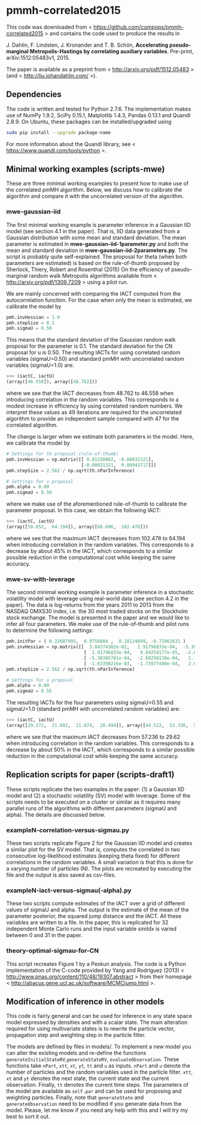 # pmmh-correlated2015
This code was downloaded from < https://github.com/compops/pmmh-correlated2015 > and contains the code used to produce the results in

J. Dahlin, F. Lindsten, J. Kronander and T. B. Schön, **Accelerating pseudo-marginal Metropolis-Hastings by correlating auxiliary variables**. Pre-print, arXiv:1512:05483v1, 2015.

The paper is available as a preprint from < http://arxiv.org/pdf/1512.05483 > (and < http://liu.johandahlin.com/ >).

## Dependencies
The code is written and tested for Python 2.7.6. The implementation makes use of NumPy 1.9.2, SciPy 0.15.1, Matplotlib 1.4.3, Pandas 0.13.1 and Quandl 2.8.9. On Ubuntu, these packages can be installed/upgraded using 
``` bash
sudo pip install --upgrade package-name
```
For more information about the Quandl library, see < https://www.quandl.com/tools/python >.

## Minimal working examples (scripts-mwe)
These are three minimal working examples to present how to make use of the correlated pmMH algorithm. Below, we discuss how to calibrate the algorithm and compare it with the uncorrelated version of the algorithm.

### mwe-gaussian-iid
The first minimal working example is parameter inference in a Gaussian IID model (see section 4.1 in the paper). That is, IID data generated from a Gaussian distribution with some mean and standard deviation. The mean parameter is estimated in **mwe-gaussian-iid-1parameter.py** and both the mean and standard deviation in **mwe-gaussian-iid-2parameters.py**. The script is probably quite self-explained. The proposal for theta (when both parameters are estimated) is based on the rule-of-thumb proposed by Sherlock, Thiery, Robert and Rosenthal (2015) 
On the efficiency of pseudo-marginal random walk Metropolis algorithms available from < http://arxiv.org/pdf/1309.7209 > using a pilot run. 

We are mainly concerned with comparing the IACT computed from the autocorrelation function. For the case when only the mean is estimated, we calibrate the model by

``` python
pmh.invHessian = 1.0
pmh.stepSize = 0.1
pmh.sigmaU = 0.50
```

This means that the standard deviation of the Gaussian random walk proposal for the parameter is 0.1. The standard deviation for the CN proposal for u is 0.50. The resulting IACTs for using correlated random variables (sigmaU=0.50) and standard pmMH with uncorrelated random variables (sigmaU=1.0) are:

``` python
>>> (iactC, iactU)
(array([46.558]), array([48.762]))
```
where we see that the IACT decreases from 48.762 to 46.558 when introducing correlation in the random variables. This corresponds to a modest increase in efficiency by using correlated random numbers. We interpret these values as 49 iterations are required for the uncorrelated algorithm to provide an independent sample compared with 47 for the correlated algorithm.

The change is larger when we estimate both parameters in the model. Here, we calibrate the model by

``` python
# Settings for th proposal (rule-of-thumb)
pmh.invHessian = np.matrix([[ 0.01338002, -0.00031321],
                            [-0.00031321,  0.00943717]])
pmh.stepSize = 2.562 / np.sqrt(th.nParInference)

# Settings for u proposal
pmh.alpha = 0.00
pmh.sigmaU = 0.50
```
where we make use of the aforementioned rule-of-thumb to calibrate the parameter proposal. In this case, we obtain the following IACT:

``` python
>>> (iactC, iactU)
(array([50.652,  64.194]), array([68.696,  102.478]))
```
where we see that the maximum IACT decreases from 102.478 to 64.194 when introducing correlation in the random variables. This corresponds to a decrease by about 45% in the IACT, which corresponds to a similar possible reduction in the computational cost while keeping the same accuracy.

### mwe-sv-with-leverage
The second minimal working example is parameter inference in a stochastic volatility model with leverage using real-world data (see section 4.2 in the paper). The data is log-returns from the years 2011 to 2013 from the NASDAQ OMXS30 index, i.e. the 30 most traded stocks on the Stockholm stock exchange. The model is presented in the paper and we would like to infer all four parameters. We make use of the rule-of-thumb and pilot runs to determine the following settings:

``` python
pmh.initPar = ( 0.22687995,  0.9756004 ,  0.18124849, -0.71862631 )
pmh.invHessian = np.matrix([[  3.84374302e-02,   2.91796833e-04,  -5.30385701e-04,  -1.63398216e-03],
                             [  2.91796833e-04,   9.94254177e-05,  -2.60256138e-04,  -1.73977480e-04],
                             [ -5.30385701e-04,  -2.60256138e-04,   1.19067965e-03,   2.80879579e-04],
                             [ -1.63398216e-03,  -1.73977480e-04,   2.80879579e-04,   6.45765006e-03]])
pmh.stepSize = 2.562 / np.sqrt(th.nParInference)

# Settings for u proposal
pmh.alpha = 0.00
pmh.sigmaU = 0.55
```
The resulting IACTs for the four parameters using sigmaU=0.55 and sigmaU=1.0 (standard pmMH with uncorrelated random variables) are:

``` python
>>> (iactC, iactU)
(array([29.272,  21.692,  21.674,  28.494]), array([44.512,  53.336,  52.948,  57.326]))
```
where we see that the maximum IACT decreases from 57.236 to 29.62 when introducing correlation in the random variables. This corresponds to a decrease by about 50% in the IACT, which corresponds to a similar possible reduction in the computational cost while keeping the same accuracy.

## Replication scripts for paper (scripts-draft1)
These scripts replicate the two examples in the paper: (1) a Gaussian IID model and (2) a stochastic volatility (SV) model with leverage. Some of the scripts needs to be executed on a cluster or similar as it requires many parallel runs of the algorithms with different parameters (sigmaU and alpha). The details are discussed below.

### exampleN-correlation-versus-sigmau.py
These two scripts replicate Figure 2 for the Gaussian IID model and creates a similar plot for the SV model. That is, computes the correlated in two consecutive log-likelihood estimates (keeping theta fixed) for different correlations in the random variables. A small variation is that this is done for a varying number of particles (N). The plots are recreated by executing the file and the output is also saved as csv-files.

### exampleN-iact-versus-sigmau(-alpha).py
These two scripts compute estimates of the IACT over a grid of different values of sigmaU and alpha. The output is the estimate of the mean of the parameter posterior, the squared jump distance and the IACT. All these variables are written to a file. In the paper, this is replicated for 32 independent Monte Carlo runs and the input variable simIdx is varied between 0 and 31 in the paper.

### theory-optimal-sigmau-for-CN
This script recreates Figure 1 by a Peskun analysis. The code is a Python implementation of the C-code provided by Yang and Rodríguez (2013) < http://www.pnas.org/content/110/48/19307.abstract > from their homepage < http://abacus.gene.ucl.ac.uk/software/MCMCjump.html >. 

## Modification of inference in other models
This code is fairly general and can be used for inference in any state space model expressed by densities and with a scalar state. The main alteration required for using multivariate states is to rewrite the particle vector, propagation step and weighting step in the particle filter.

The models are defined by files in models/. To implement a new model you can alter the existing models and re-define the functions `generateInitialStateRV`,`generateStateRV`, `evaluateObservation`. These functions take `nPart`, `xtt`, `xt`, `yt`, `tt` and `u` as inputs. `nPart` and `u` denote the number of particles and the random variables used in the particle filter. `xtt`, `xt` and `yt` denotes the next state, the current state and the current observation. Finally, `tt` denotes the current time steps. The parameters of the model are available as `self.par` and can be used for proposing and weighting particles. Finally, note that `generateState` and `generateObservation` need to be modified if you generate data from the model. Please, let me know if you need any help with this and I will try my best to sort it out.
